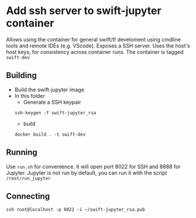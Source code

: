 # Add ssh server to swift-jupyter container

Allows using the container for general swift/tf develoment using cmdline tools and remote IDEs (e.g. VScode). Exposes a SSH server. Uses the host's host keys, for consistency across container runs.
The container is tagged `swift-dev` 

## Building
* Build the swift-jupyter image
* In this folder
    * Generate a SSH keypair
    ```
    ssh-keygen -f swift-jupyter_rsa 
    ```
    * build
    ```
    docker build . -t swift-dev
    ```

## Running
Use `run.sh` for convenience. It will open port 8022 for SSH and 8888 for Jupyter. Jupyter is not run by default, you can run it with the script `/root/run_jupyter`

## Connecting
```
ssh root@localhost -p 8022 -i ~/swift-jupyter_rsa.pub
```
